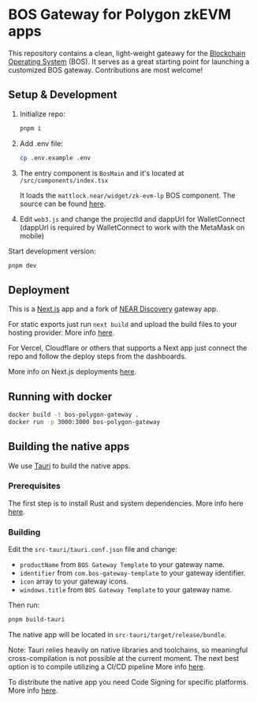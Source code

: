 # BOS Gateway for Polygon zkEVM apps

This repository contains a clean, light-weight gateawy for the [Blockchain Operating System](https://near.org/blog/near-announces-the-blockchain-operating-system) (BOS). It serves as a great starting point for launching a customized BOS gateway. Contributions are most welcome!

## Setup & Development

1. Initialize repo:

    ```bash
    pnpm i
    ```

2. Add .env file:

    ```bash
    cp .env.example .env
    ```

3. The entry component is ```BosMain``` and it's located at ```/src/components/index.tsx```

    It loads the ```mattlock.near/widget/zk-evm-lp``` BOS component. The source can be found [here](https://near.org/near/widget/ComponentDetailsPage?src=mattlock.near/widget/zk-evm-lp&tab=source).

4. Edit ```web3.js``` and change the projectId and dappUrl for WalletConnect
(dappUrl is required by WalletConnect to work with the MetaMask on mobile)

Start development version:

```bash
pnpm dev
```

## Deployment

This is a [Next.js](https://github.com/vercel/next.js/) app and a fork of [NEAR Discovery](https://github.com/near/near-discovery) gateway app.

For static exports just run ```next build``` and upload the build files to your hosting provider. More info [here](https://nextjs.org/docs/pages/building-your-application/deploying/static-exports).

For Vercel, Cloudflare or others that supports a Next app just connect the repo and follow the deploy steps from the dashboards.

More info on Next.js deployments [here](https://nextjs.org/docs/pages/building-your-application/deploying/static-exports).

## Running with docker

```bash
docker build -t bos-polygon-gateway .
docker run -p 3000:3000 bos-polygon-gateway
```

## Building the native apps

We use [Tauri](https://tauri.app/) to build the native apps.

### Prerequisites

The first step is to install Rust and system dependencies.
More info here [here](https://tauri.app/v1/guides/getting-started/prerequisites).

### Building

Edit the ```src-tauri/tauri.conf.json``` file and change:

- ```productName``` from ```BOS Gateway Template``` to your gateway name.
- ```identifier``` from ```com.bos-gateway-template``` to your gateway identifier.
- ```icon``` array to your gateway icons.
- ```windows.title``` from ```BOS Gateway Template``` to your gateway name.

Then run:

```bash
pnpm build-tauri
```

The native app will be located in ```src-tauri/target/release/bundle```.

Note: Tauri relies heavily on native libraries and toolchains, so meaningful cross-compilation is not possible at the current moment. The next best option is to compile utilizing a CI/CD pipeline
More info [here](https://tauri.app/v1/guides/building/cross-platform).

To distribute the native app you need Code Signing for specific platforms.
More info [here](https://tauri.app/v1/guides/distribution/sign-macos).
